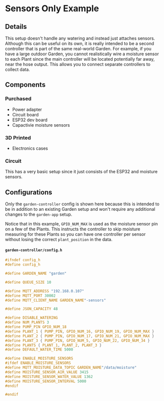 # Sensors Only Example

## Details
This setup doesn't handle any watering and instead just attaches sensors. Although this can be useful on its own, it is really intended to be a second controller that is part of the same real-world Garden. For example, if you have a large outdoor Garden, you cannot realistically wire a moisture sensor to each Plant since the main controller will be located potentially far away, near the hose output. This allows you to connect separate controllers to collect data.

## Components

### Purchased
- Power adapter
- Circuit board
- ESP32 dev board
- Capactivie moisture sensors

### 3D Printed
- Electronics cases

### Circuit
This has a very basic setup since it just consists of the ESP32 and moisture sensors.

## Configurations
Only the `garden-controller` config is shown here because this is intended to be in addition to an existing Garden setup and won't require any additional changes to the `garden-app` setup.

Notice that in this example, `GPIO_NUM_MAX` is used as the moisture sensor pin on a few of the Plants. This instructs the controller to skip moisture measuring for these Plants so you can have one controller per sensor without losing the correct `plant_position` in the data.
<!-- tabs:start -->
#### **`garden-controller/config.h`**
```c
#ifndef config_h
#define config_h

#define GARDEN_NAME "garden"

#define QUEUE_SIZE 10

#define MQTT_ADDRESS "192.168.0.107"
#define MQTT_PORT 30002
#define MQTT_CLIENT_NAME GARDEN_NAME"-sensors"

#define JSON_CAPACITY 48

#define DISABLE_WATERING
#define NUM_PLANTS 3
#define PUMP_PIN GPIO_NUM_18
#define PLANT_1 { PUMP_PIN, GPIO_NUM_16, GPIO_NUM_19, GPIO_NUM_MAX }
#define PLANT_2 { PUMP_PIN, GPIO_NUM_17, GPIO_NUM_21, GPIO_NUM_MAX }
#define PLANT_3 { PUMP_PIN, GPIO_NUM_5, GPIO_NUM_22, GPIO_NUM_34 }
#define PLANTS { PLANT_1, PLANT_2, PLANT_3 }
#define DEFAULT_WATER_TIME 5000

#define ENABLE_MOISTURE_SENSORS
#ifdef ENABLE_MOISTURE_SENSORS
#define MQTT_MOISTURE_DATA_TOPIC GARDEN_NAME"/data/moisture"
#define MOISTURE_SENSOR_AIR_VALUE 3415
#define MOISTURE_SENSOR_WATER_VALUE 1362
#define MOISTURE_SENSOR_INTERVAL 5000
#endif

#endif
```
<!-- tabs:end -->
